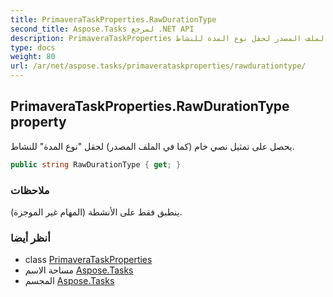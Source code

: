 ```yaml
---
title: PrimaveraTaskProperties.RawDurationType
second_title: Aspose.Tasks لمرجع .NET API
description: PrimaveraTaskProperties ملكية. يحصل على تمثيل نصي خام كما في الملف المصدر لحقل نوع المدة للنشاط.
type: docs
weight: 80
url: /ar/net/aspose.tasks/primaverataskproperties/rawdurationtype/
---
```

## PrimaveraTaskProperties.RawDurationType property

يحصل على تمثيل نصي خام (كما في الملف المصدر) لحقل "نوع المدة" للنشاط.

```csharp
public string RawDurationType { get; }
```

### ملاحظات

ينطبق فقط على الأنشطة (المهام غير الموجزة).

### أنظر أيضا

* class [PrimaveraTaskProperties](../)
* مساحة الاسم [Aspose.Tasks](../../primaverataskproperties/)
* المجسم [Aspose.Tasks](../../../)


